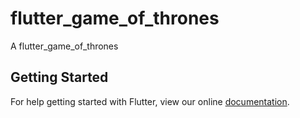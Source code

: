 # flutter_game_of_thrones

A flutter_game_of_thrones

## Getting Started

For help getting started with Flutter, view our online
[documentation](https://flutter.io/).
